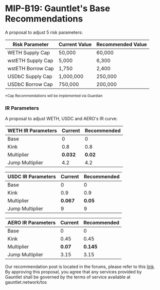 # MIP-B19: Gauntlet's Base Recommendations

A proposal to adjust 5 risk parameters:

| Risk Parameter    | Current Value | Recommended Value |
| ----------------- | ------------- | ----------------- |
| WETH Supply Cap   | 50,000        | 60,000            |
| wstETH Supply Cap | 5,000         | 6,300             |
| wstETH Borrow Cap | 1,750         | 2,400             |
| USDbC Supply Cap  | 1,000,000     | 250,000           |
| USDbC Borrow Cap  | 750,000       | 200,000           |

<sub> \*Cap Recommendations will be implemented via Guardian </sub>

### IR Parameters

A proposal to adjust WETH, USDC and AERO's IR curve:

| WETH IR Parameters | Current   | Recommended |
| ------------------ | --------- | ----------- |
| Base               | 0         | 0           |
| Kink               | 0.8       | 0.8         |
| Multiplier         | **0.032** | **0.02**    |
| Jump Multiplier    | 4.2       | 4.2         |

| USDC IR Parameters | Current   | Recommended |
| ------------------ | --------- | ----------- |
| Base               | 0         | 0           |
| Kink               | 0.9       | 0.9         |
| Multiplier         | **0.067** | **0.05**    |
| Jump Multiplier    | 9         | 9           |

| AERO IR Parameters | Current  | Recommended |
| ------------------ | -------- | ----------- |
| Base               | 0        | 0           |
| Kink               | 0.45     | 0.45        |
| Multiplier         | **0.07** | **0.145**   |
| Jump Multiplier    | 3.15     | 3.15        |

Our recommendation post is located in the forums, please refer to this
[link](https://forum.moonwell.fi/t/gauntlet-s-base-moonbeam-moonriver-recommendations-2024-05-29/957?u=gauntlet).
By approving this proposal, you agree that any services provided by Gauntlet
shall be governed by the terms of service available at gauntlet.network/tos
